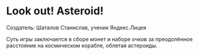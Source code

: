 # Look out! Asteroid!
Создатель: Шаталов Станислав, ученик Яндекс.Лицея

Суть игры заключается в сборе монет и наборе очков за преодолённое расстояние на космическом корабле, облетая астероиды.
